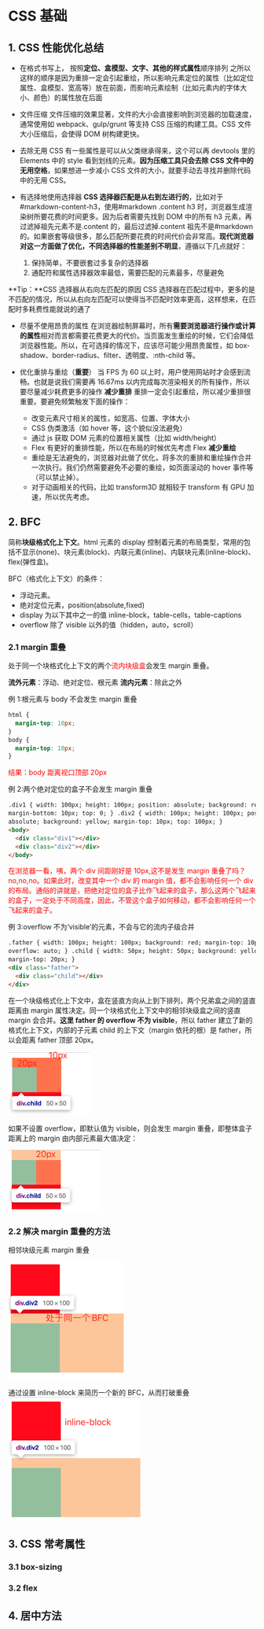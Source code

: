 # CSS 基础

## 1. CSS 性能优化总结

- 在格式书写上，
  按照**定位、盒模型、文字、其他的样式属性**顺序排列
  之所以这样的顺序是因为重排一定会引起重绘，所以影响元素定位的属性（比如定位属性、盒模型、宽高等）放在前面，而影响元素绘制（比如元素内的字体大小、颜色）的属性放在后面

- 文件压缩
  文件压缩的效果显著，文件的大小会直接影响到浏览器的加载速度，通常使用如 webpack、gulp/grunt 等支持 CSS 压缩的构建工具。CSS 文件大小压缩后，会使得 DOM 树构建更快。

- 去除无用 CSS
  有一些属性是可以从父类继承得来，这个可以再 devtools 里的 Elements 中的 style 看到划线的元素。**因为压缩工具只会去除 CSS 文件中的无用空格**，如果想进一步减小 CSS 文件的大小，就要手动去寻找并删除代码中的无用 CSS。

- 有选择地使用选择器
  **CSS 选择器匹配是从右到左进行的**，比如对于#markdown-content-h3，使用#markdown .content h3 时，浏览器生成渲染树所要花费的时间更多。因为后者需要先找到 DOM 中的所有 h3 元素，再过滤掉祖先元素不是.content 的，最后过滤掉.content 祖先不是#markdown 的。如果嵌套等级很多，那么匹配所要花费的时间代价会非常高。**现代浏览器对这一方面做了优化，不同选择器的性能差别不明显**，遵循以下几点就好：
  1. 保持简单，不要嵌套过多复杂的选择器
  2. 通配符和属性选择器效率最低，需要匹配的元素最多，尽量避免

**Tip：**CSS 选择器从右向左匹配的原因
CSS 选择器在匹配过程中，更多的是不匹配的情况，所以从右向左匹配可以使得当不匹配时效率更高，这样想来，在匹配时多耗费性能就说的通了

- 尽量不使用昂贵的属性
  在浏览器绘制屏幕时，所有**需要浏览器进行操作或计算的属性**相对而言都需要花费更大的代价。当页面发生重绘的时候，它们会降低浏览器性能。所以，在可选择的情况下，应该尽可能少用昂贵属性，如 box-shadow、border-radius、filter、透明度、:nth-child 等。

- 优化重排与重绘（**重要**）
  当 FPS 为 60 以上时，用户使用网站时才会感到流畅。也就是说我们需要再 16.67ms 以内完成每次渲染相关的所有操作，所以要尽量减少耗费更多的操作
  **减少重排**
  重排一定会引起重绘，所以减少重排很重要。要避免频繁触发下面的操作：
  - 改变元素尺寸相关的属性，如宽高、位置、字体大小
  - CSS 伪类激活（如 hover 等，这个貌似没法避免）
  - 通过 js 获取 DOM 元素的位置相关属性（比如 width/height）
  - Flex 有更好的重排性能，所以在布局的时候优先考虑 Flex
    **减少重绘**
  - 重绘是无法避免的，浏览器对此做了优化，将多次的重排和重绘操作合并一次执行。我们仍然需要避免不必要的重绘，如页面滚动的 hover 事件等（可以禁止掉）。
  - 对于动画相关的代码，比如 transform3D 就相较于 transform 有 GPU 加速，所以优先考虑。

## 2. BFC

简称**块级格式化上下文**。html 元素的 display 控制着元素的布局类型，常用的包括不显示(none)、块元素(block)、内联元素(inline)、内联块元素(inline-block)、flex(弹性盒)。

BFC（格式化上下文）的条件：

- 浮动元素。
- 绝对定位元素，position(absolute,fixed)
- display 为以下其中之一的值 inline-block，table-cells，table-captions
- overflow 除了 visible 以外的值（hidden，auto，scroll）

### 2.1 margin 重叠

处于同一个块格式化上下文的两个<font color='red'>流内块级盒</font>会发生 margin 重叠。

**流外元素**：浮动、绝对定位、根元素
**流内元素**：除此之外

例 1:根元素与 body 不会发生 margin 重叠

```css
html {
  margin-top: 10px;
}
body {
  margin-top: 10px;
}
```

<font color='red'>结果：body 距离视口顶部 20px</font>

例 2:两个绝对定位的盒子不会发生 margin 重叠

```html
.div1 { width: 100px; height: 100px; position: absolute; background: red;
margin-bottom: 10px; top: 0; } .div2 { width: 100px; height: 100px; position:
absolute; background: yellow; margin-top: 10px; top: 100px; }
<body>
  <div class="div1"></div>
  <div class="div2"></div>
</body>
```

<font color='red'>在浏览器一看，咦，两个 div 间距刚好是 10px,这不是发生 margin 重叠了吗？no,no,no。如果此时，改变其中一个 div 的 margin 值，都不会影响任何一个 div 的布局。通俗的讲就是，把绝对定位的盒子比作飞起来的盒子，那么这两个飞起来的盒子，一定处于不同高度，因此，不管这个盒子如何移动，都不会影响任何一个飞起来的盒子。</font>

例 3:overflow 不为‘visible’的元素，不会与它的流内子级合并

```html
.father { width: 100px; height: 100px; background: red; margin-top: 10px;
overflow: auto; } .child { width: 50px; height: 50px; background: yellow;
margin-top: 20px; }
<div class="father">
  <div class="child"></div>
</div>
```

在一个块级格式化上下文中，盒在竖直方向从上到下排列，两个兄弟盒之间的竖直距离由 margin 属性决定。同一个块格式化上下文中的相邻块级盒之间的竖直 margin 会合并。**这里 father 的 overflow 不为 visible**，所以 father 建立了新的格式化上下文，内部的子元素
child 的上下文（margin 依托的根）是 father，所以会距离 father 顶部 20px。

![](../pic/1.png)

如果不设置 overflow，即默认值为 visible，则会发生 margin 重叠，即整体盒子距离上的 margin 由内部元素最大值决定：

![](../pic/2.png)

### 2.2 解决 margin 重叠的方法

相邻块级元素 margin 重叠

![](../pic/3.jpg)

通过设置 inline-block 来简历一个新的 BFC，从而打破重叠
![](../pic/4.jpg)

## 3. CSS 常考属性

### 3.1 box-sizing

### 3.2 flex

## 4. 居中方法
